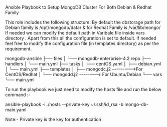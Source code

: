 Ansible Playbook to Setup MongoDB Cluster For Both Debian & Redhat Family

This role includes the following structure. By default the dbstorage path for Debian family is /opt/mongodb/data/  &  for Redhat Family is /var/lib/mongo/ If needed we can modify the default path in Varibale file inside vars directory . Apart from this all the configuration is set to default. If needed feel free to modify the configuration file (in templates directory) as per the requirement.

mongodb-ansible
├── files
│   └── mongodb-enterprise-4.2.repo
├── handlers
│   └── main.yml
├── tasks
│   ├── centOS.yaml
│   ├── debian.yml
│   └── main.yml
├── templates
│   ├── mongodc.j2			--------->For CentOS/Redhat
│   └── mongodd.j2			--------> For Ubuntu/Debian
└── vars
    └── main.yml



To run the playbook we just need to modify the hosts file and run the below command :-

ansible-playbook -i ./hosts  --private-key  ~/.ssh/id_rsa  -b mongo-db-main.yaml

Note:- Private key is the key for authentication 


